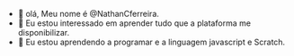 - 👋 olá, Meu nome é @NathanCferreira.
- 👀 Eu estou interessado em aprender tudo que a plataforma me disponibilizar.
- 🌱 Eu estou aprendendo a programar e a linguagem javascript e Scratch.

<!---
NathanCferreira/NathanCferreira is a ✨ special ✨ repository because its `README.md` (this file) appears on your GitHub profile.
You can click the Preview link to take a look at your changes.
--->
